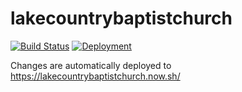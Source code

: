 # lakecountrybaptistchurch

[![Build Status][build-badge]][build-href]
[![Deployment][now-badge]][now-href]

Changes are automatically deployed to https://lakecountrybaptistchurch.now.sh/

[build-href]: https://travis-ci.org/lcbc-th/lakecountrybaptistchurch
[build-badge]: https://flat.badgen.net/travis/lcbc-th/lakecountrybaptistchurch/master?label=deployed
[now-href]: https://lakecountrybaptistchurch.now.sh/
[now-badge]: https://flat.badgen.net/badge/%E2%96%B2/lakecountrybaptistchurch.now.sh/222
